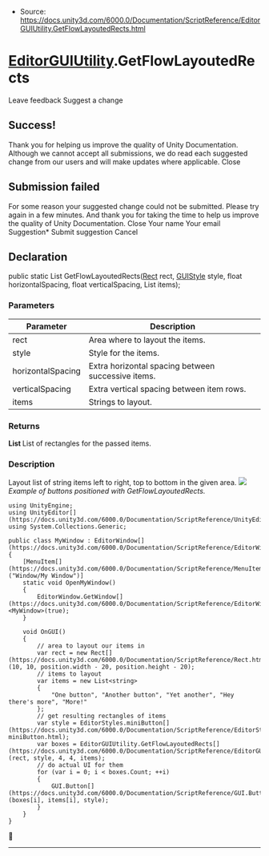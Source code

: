 * Source: https://docs.unity3d.com/6000.0/Documentation/ScriptReference/EditorGUIUtility.GetFlowLayoutedRects.html

#  [EditorGUIUtility](https://docs.unity3d.com/6000.0/Documentation/ScriptReference/EditorGUIUtility.html).GetFlowLayoutedRects
Leave feedback
Suggest a change
## Success!
Thank you for helping us improve the quality of Unity Documentation. Although we cannot accept all submissions, we do read each suggested change from our users and will make updates where applicable.
Close
## Submission failed
For some reason your suggested change could not be submitted. Please <a>try again</a> in a few minutes. And thank you for taking the time to help us improve the quality of Unity Documentation.
Close
Your name Your email Suggestion* Submit suggestion
Cancel
## Declaration
public static List<Rect> GetFlowLayoutedRects([Rect](https://docs.unity3d.com/6000.0/Documentation/ScriptReference/Rect.html) rect, [GUIStyle](https://docs.unity3d.com/6000.0/Documentation/ScriptReference/GUIStyle.html) style, float horizontalSpacing, float verticalSpacing, List<string> items); 
### Parameters
Parameter | Description  
---|---  
rect | Area where to layout the items.  
style | Style for the items.  
horizontalSpacing | Extra horizontal spacing between successive items.  
verticalSpacing | Extra vertical spacing between item rows.  
items | Strings to layout.  
### Returns
**List <Rect>** List of rectangles for the passed items. 
### Description
Layout list of string items left to right, top to bottom in the given area.
![](https://docs.unity3d.com/6000.0/Documentation/StaticFiles/ScriptRefImages/EditorGUIUtilityGetFlowLayoutedRects.png)   
_Example of buttons positioned with GetFlowLayoutedRects._
```
using UnityEngine;
using UnityEditor[](https://docs.unity3d.com/6000.0/Documentation/ScriptReference/UnityEditor.html);
using System.Collections.Generic;  
  
public class MyWindow : EditorWindow[](https://docs.unity3d.com/6000.0/Documentation/ScriptReference/EditorWindow.html)
{
    [MenuItem[](https://docs.unity3d.com/6000.0/Documentation/ScriptReference/MenuItem.html)("Window/My Window")]
    static void OpenMyWindow()
    {
        EditorWindow.GetWindow[](https://docs.unity3d.com/6000.0/Documentation/ScriptReference/EditorWindow.GetWindow.html)<MyWindow>(true);
    }  
  
    void OnGUI()
    {
        // area to layout our items in
        var rect = new Rect[](https://docs.unity3d.com/6000.0/Documentation/ScriptReference/Rect.html)(10, 10, position.width - 20, position.height - 20);
        // items to layout
        var items = new List<string>
        {
            "One button", "Another button", "Yet another", "Hey there's more", "More!"
        };
        // get resulting rectangles of items
        var style = EditorStyles.miniButton[](https://docs.unity3d.com/6000.0/Documentation/ScriptReference/EditorStyles-miniButton.html);
        var boxes = EditorGUIUtility.GetFlowLayoutedRects[](https://docs.unity3d.com/6000.0/Documentation/ScriptReference/EditorGUIUtility.GetFlowLayoutedRects.html)(rect, style, 4, 4, items);
        // do actual UI for them
        for (var i = 0; i < boxes.Count; ++i)
        {
            GUI.Button[](https://docs.unity3d.com/6000.0/Documentation/ScriptReference/GUI.Button.html)(boxes[i], items[i], style);
        }
    }
}

```

* * *
